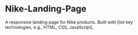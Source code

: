 # Nike-Landing-Page
A responsive landing page for Nike products. Built with [list key technologies, e.g., HTML, CSS, JavaScript].
